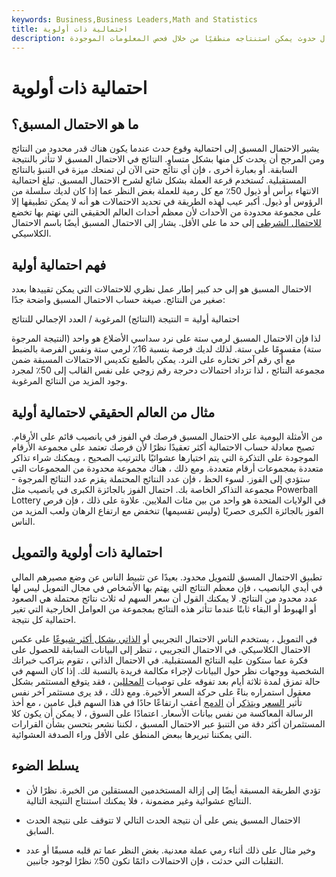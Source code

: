 ```yaml
---
keywords: Business,Business Leaders,Math and Statistics
title: احتمالية ذات أولوية
description: الاحتمال المسبق هو احتمال حدوث يمكن استنتاجه منطقيًا من خلال فحص المعلومات الموجودة.
---
```


# احتمالية ذات أولوية
## ما هو الاحتمال المسبق؟

يشير الاحتمال المسبق إلى احتمالية وقوع حدث عندما يكون هناك قدر محدود من النتائج ومن المرجح أن يحدث كل منها بشكل متساوٍ. النتائج في الاحتمال المسبق لا تتأثر بالنتيجة السابقة. أو بعبارة أخرى ، فإن أي نتائج حتى الآن لن تمنحك ميزة في التنبؤ بالنتائج المستقبلية. تُستخدم قرعة العملة بشكل شائع لشرح الاحتمال المسبق. تبلغ احتمالية الانتهاء برأس أو ذيول 50٪ مع كل رمية للعملة بغض النظر عما إذا كان لديك سلسلة من الرؤوس أو ذيول. أكبر عيب لهذه الطريقة في تحديد الاحتمالات هو أنه لا يمكن تطبيقها إلا على مجموعة محدودة من الأحداث لأن معظم أحداث العالم الحقيقي التي نهتم بها تخضع [للاحتمال الشرطي](/conditional_probability) إلى حد ما على الأقل. يشار إلى الاحتمال المسبق أيضًا باسم الاحتمال الكلاسيكي.

## فهم احتمالية أولية

الاحتمال المسبق هو إلى حد كبير إطار عمل نظري للاحتمالات التي يمكن تقييدها بعدد صغير من النتائج. صيغة حساب الاحتمال المسبق واضحة جدًا:

احتمالية أولية = النتيجة (النتائج) المرغوبة / العدد الإجمالي للنتائج

لذا فإن الاحتمال المسبق لرمي ستة على نرد سداسي الأضلاع هو واحد (النتيجة المرجوة ستة) مقسومًا على ستة. لذلك لديك فرصة بنسبة 16٪ لرمي ستة ونفس الفرصة بالضبط مع أي رقم آخر تختاره على النرد. يمكن بالطبع تكديس الاحتمالات المسبقة ضمن مجموعة النتائج ، لذا تزداد احتمالات دحرجة رقم زوجي على نفس القالب إلى 50٪ لمجرد وجود المزيد من النتائج المرغوبة.

## مثال من العالم الحقيقي لاحتمالية أولية

من الأمثلة اليومية على الاحتمال المسبق فرصك في الفوز في يانصيب قائم على الأرقام. تصبح معادلة حساب الاحتمالية أكثر تعقيدًا نظرًا لأن فرصك تعتمد على مجموعة الأرقام الموجودة على التذكرة التي يتم اختيارها عشوائيًا بالترتيب الصحيح ، ويمكنك شراء تذاكر متعددة بمجموعات أرقام متعددة. ومع ذلك ، هناك مجموعة محدودة من المجموعات التي ستؤدي إلى الفوز. لسوء الحظ ، فإن عدد النتائج المحتملة يقزم عدد النتائج المرجوة - مجموعة التذاكر الخاصة بك. احتمال الفوز بالجائزة الكبرى في يانصيب مثل Powerball Lottery في الولايات المتحدة هو واحد من بين مئات الملايين. علاوة على ذلك ، فإن فرص الفوز بالجائزة الكبرى حصريًا (وليس تقسيمها) تنخفض مع ارتفاع الرهان ولعب المزيد من الناس.

## احتمالية ذات أولوية والتمويل

تطبيق الاحتمال المسبق للتمويل محدود. بعيدًا عن تثبيط الناس عن وضع مصيرهم المالي في أيدي اليانصيب ، فإن معظم النتائج التي يهتم بها الأشخاص في مجال التمويل ليس لها عدد محدود من النتائج. لا يمكنك القول أن سعر السهم له ثلاث نتائج محتملة هي الصعود أو الهبوط أو البقاء ثابتًا عندما تتأثر هذه النتائج بمجموعة من العوامل الخارجية التي تغير احتمالية كل نتيجة.

في التمويل ، يستخدم الناس الاحتمال التجريبي أو [الذاتي بشكل أكثر شيوعًا](/subjective_probability) على عكس الاحتمال الكلاسيكي. في الاحتمال التجريبي ، تنظر إلى البيانات السابقة للحصول على فكرة عما ستكون عليه النتائج المستقبلية. في الاحتمال الذاتي ، تقوم بتراكب خبراتك الشخصية ووجهات نظر حول البيانات لإجراء مكالمة فريدة بالنسبة لك. إذا كان السهم في حالة تمزق لمدة ثلاثة أيام بعد تفوقه على توصيات [المحللين](/analyst) ، فقد يتوقع المستثمر بشكل معقول استمراره بناءً على حركة السعر الأخيرة. ومع ذلك ، قد يرى مستثمر آخر نفس تأثير [السعر](/price-action) [ويتذكر](/price-action) أن [الدمج](/consolidation) أعقب ارتفاعًا حادًا في هذا السهم قبل عامين ، مع أخذ الرسالة المعاكسة من نفس بيانات الأسعار. اعتمادًا على السوق ، لا يمكن أن يكون كلا المستثمران أكثر دقة من التنبؤ عبر الاحتمال المسبق ، لكننا نشعر بتحسن بشأن القرارات التي يمكننا تبريرها ببعض المنطق على الأقل وراء الصدفة العشوائية.

## يسلط الضوء

- تؤدي الطريقة المسبقة أيضًا إلى إزالة المستخدمين المستقلين من الخبرة. نظرًا لأن النتائج عشوائية وغير مضمونة ، فلا يمكنك استنتاج النتيجة التالية.

- الاحتمال المسبق ينص على أن نتيجة الحدث التالي لا تتوقف على نتيجة الحدث السابق.

- وخير مثال على ذلك أثناء رمي عملة معدنية. بغض النظر عما تم قلبه مسبقًا أو عدد التقلبات التي حدثت ، فإن الاحتمالات دائمًا تكون 50٪ نظرًا لوجود جانبين.

